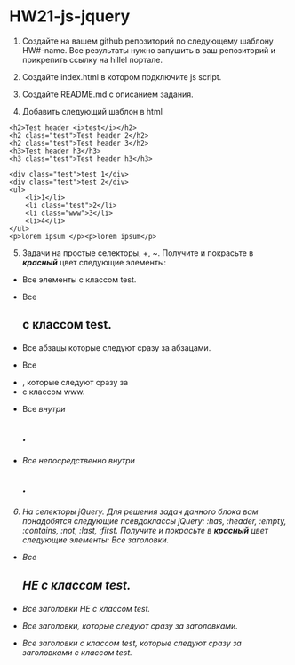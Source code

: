 # HW21-js-jquery

1. Создайте на вашем github репозиторий по следующему шаблону HW#-name. Все результаты нужно запушить в ваш репозиторий и прикрепить ссылку на hillel портале.

2. Создайте index.html в котором подключите js script.

3. Создайте README.md с описанием задания.

4. Добавить следующий шаблон в html

```
<h2>Test header <i>test</i></h2>
<h2 class="test">Test header 2</h2>
<h2 class="test">Test header 3</h2>
<h3>Test header h3</h3>
<h3 class="test">Test header h3</h3>

<div class="test">test 1</div>
<div class="test">test 2</div>
<ul>
    <li>1</li>
    <li class="test">2</li>
    <li class="www">3</li>
    <li>4</li>
</ul>
<p>lorem ipsum </p><p>lorem ipsum</p>
```

5. Задачи на простые селекторы, +, ~.
   Получите и покрасьте в **_красный_** цвет следующие элементы:

- Все элементы с классом test.

- Все **<h2>** с классом test.

- Все абзацы которые следуют сразу за абзацами.

- Все **<li>**, которые следуют сразу за **<li>** с классом www.

- Все **<i>** внутри **<h2>**.

- Все **<i>** непосредственно внутри **<h2>**.

6. На селекторы jQuery.
   Для решения задач данного блока вам понадобятся следующие псевдоклассы jQuery: :has, :header, :empty, :contains, :not, :last, :first.
   Получите и покрасьте в **_красный_** цвет следующие элементы:
   Все заголовки.

- Все **<h2>** НЕ с классом test.

- Все заголовки НЕ с классом test.

- Все заголовки, которые следуют сразу за заголовками.

- Все заголовки с классом test, которые следуют сразу за заголовками с классом test.
